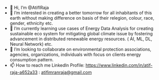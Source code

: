 - 👋 Hi, I’m @AtifIRaja
- 👀 I’m interested in creating a better tomorrow for all inhabitants of this earth without making difference on basis of their relegion, colour, race, gender, ethnicity etc.
- 🌱 I’m currently learning use cases of Energy Data Analysis for creating sustainable eco system for mitigating global climate issue by fostering advancement in distributed renewable energy resources. ( AI, ML, DL, Neural Network) etc.
- 💞️ I’m looking to collaborate on environmental protection associations, agencies, organizations, individuals with focus on clients energy consumption pattern. 
- 📫 How to reach me LinkedIn Profile: https://www.linkedin.com/in/atif-raja-a652a33
                                     : atifimranraja@gmail.com

<!---
AtifIRaja/AtifIRaja is a ✨ special ✨ repository because its `README.md` (this file) appears on your GitHub profile.
You can click the Preview link to take a look at your changes.
--->
